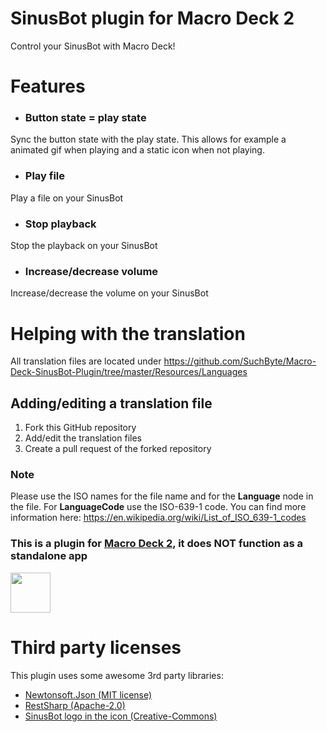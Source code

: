 # SinusBot plugin for Macro Deck 2
Control your SinusBot with Macro Deck!

# Features
- ### Button state = play state
Sync the button state with the play state. This allows for example a animated gif when playing and a static icon when not playing.
- ### Play file
Play a file on your SinusBot
- ### Stop playback
Stop the playback on your SinusBot
- ### Increase/decrease volume
Increase/decrease the volume on your SinusBot

# Helping with the translation
All translation files are located under https://github.com/SuchByte/Macro-Deck-SinusBot-Plugin/tree/master/Resources/Languages
## Adding/editing a translation file
1. Fork this GitHub repository
2. Add/edit the translation files
3. Create a pull request of the forked repository
### Note
Please use the ISO names for the file name and for the __Language__ node in the file. For __LanguageCode__ use the ISO-639-1 code. You can find more information here: https://en.wikipedia.org/wiki/List_of_ISO_639-1_codes

### This is a plugin for [Macro Deck 2](https://github.com/SuchByte/Macro-Deck), it does NOT function as a standalone app
<img height="64px" src="https://macrodeck.org/images/macro_deck_2_official_plugin.png" />


# Third party licenses
This plugin uses some awesome 3rd party libraries:
- [Newtonsoft.Json (MIT license)](https://www.newtonsoft.com/json)
- [RestSharp (Apache-2.0)](https://restsharp.dev/)
- [SinusBot logo in the icon (Creative-Commons)](https://de.m.wikipedia.org/wiki/Datei:SinusBot.png)
